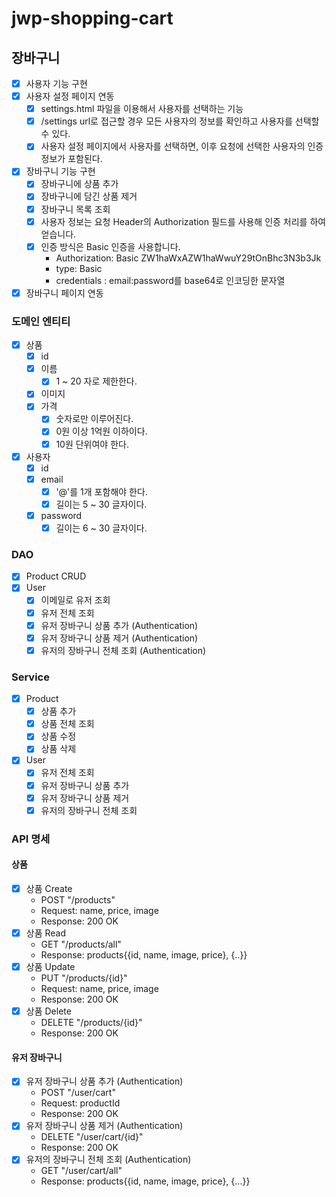 # jwp-shopping-cart

## 장바구니

- [x] 사용자 기능 구현
- [x] 사용자 설정 페이지 연동
    - [x] settings.html 파일을 이용해서 사용자를 선택하는 기능
    - [x] /settings url로 접근할 경우 모든 사용자의 정보를 확인하고 사용자를 선택할 수 있다.
    - [x] 사용자 설정 페이지에서 사용자를 선택하면, 이후 요청에 선택한 사용자의 인증 정보가 포함된다.
- [x] 장바구니 기능 구현
    - [x] 장바구니에 상품 추가
    - [x] 장바구니에 담긴 상품 제거
    - [x] 장바구니 목록 조회
    - [x] 사용자 정보는 요청 Header의 Authorization 필드를 사용해 인증 처리를 하여 얻습니다.
    - [x] 인증 방식은 Basic 인증을 사용합니다.
        - Authorization: Basic ZW1haWxAZW1haWwuY29tOnBhc3N3b3Jk
        - type: Basic
        - credentials : email:password를 base64로 인코딩한 문자열
- [x] 장바구니 페이지 연동

### 도메인 엔티티

- [x] 상품
    - [x] id
    - [x] 이름
        - [x] 1 ~ 20 자로 제한한다.
    - [x] 이미지
    - [x] 가격
        - [x] 숫자로만 이루어진다.
        - [x] 0원 이상 1억원 이하이다.
        - [x] 10원 단위여야 한다.
- [x] 사용자
    - [x] id
    - [x] email
        - [x] '@'를 1개 포함해야 한다.
        - [x] 길이는 5 ~ 30 글자이다.
    - [x] password
        - [x] 길이는 6 ~ 30 글자이다.

### DAO

- [x] Product CRUD
- [x] User
    - [x] 이메일로 유저 조회
    - [x] 유저 전체 조회
    - [x] 유저 장바구니 상품 추가 (Authentication)
    - [x] 유저 장바구니 상품 제거 (Authentication)
    - [x] 유저의 장바구니 전체 조회 (Authentication)

### Service

- [x] Product
    - [x] 상품 추가
    - [x] 상품 전체 조회
    - [x] 상품 수정
    - [x] 상품 삭제
- [x] User
    - [x] 유저 전체 조회
    - [x] 유저 장바구니 상품 추가
    - [x] 유저 장바구니 상품 제거
    - [x] 유저의 장바구니 전체 조회

### API 명세

#### 상품

- [x] 상품 Create
    - POST "/products"
    - Request: name, price, image
    - Response: 200 OK
- [x] 상품 Read
    - GET "/products/all"
    - Response: products{{id, name, image, price}, {..}}
- [x] 상품 Update
    - PUT "/products/{id}"
    - Request: name, price, image
    - Response: 200 OK
- [x] 상품 Delete
    - DELETE "/products/{id}"
    - Response: 200 OK

#### 유저 장바구니

- [x] 유저 장바구니 상품 추가 (Authentication)
    - POST "/user/cart"
    - Request: productId
    - Response: 200 OK
- [x] 유저 장바구니 상품 제거 (Authentication)
    - DELETE "/user/cart/{id}"
    - Response: 200 OK
- [x] 유저의 장바구니 전체 조회 (Authentication)
    - GET "/user/cart/all"
    - Response: products{{id, name, image, price}, {...}}
